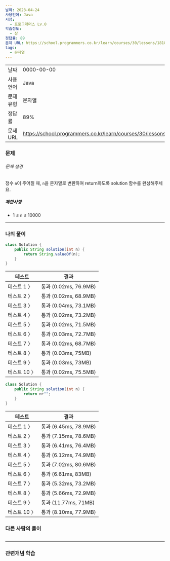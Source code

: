```yaml
---
날짜: 2023-04-24
사용언어: Java
시험:
  - 프로그래머스 Lv.0
학습정도:
  - 상
정답률: 89
문제 URL: https://school.programmers.co.kr/learn/courses/30/lessons/181845
tags:
  - 문자열
---
```

|        |                                                                  |
| ------ | ---------------------------------------------------------------- |
| 날짜     | 0000-00-00                                                       |
| 사용 언어  | Java                                                             |
| 문제 유형  | 문자열                                                              |
| 정답률    | 89%                                                              |
| 문제 URL | https://school.programmers.co.kr/learn/courses/30/lessons/181845 |

### 문제

###### 문제 설명

정수 `n`이 주어질 때, `n`을 문자열로 변환하여 return하도록 solution 함수를 완성해주세요.

##### 제한사항

- 1 ≤ `n` ≤ 10000

---

### 나의 풀이

```java
class Solution {
    public String solution(int n) {
        return String.valueOf(n);
    }
}
```

| 테스트       | 결과                  |
| ------------ | --------------------- |
| 테스트 1 〉  | 통과 (0.02ms, 76.9MB) |
| 테스트 2 〉  | 통과 (0.02ms, 68.9MB) |
| 테스트 3 〉  | 통과 (0.04ms, 73.1MB) |
| 테스트 4 〉  | 통과 (0.02ms, 73.2MB) |
| 테스트 5 〉  | 통과 (0.02ms, 71.5MB) |
| 테스트 6 〉  | 통과 (0.03ms, 72.7MB) |
| 테스트 7 〉  | 통과 (0.02ms, 68.7MB) |
| 테스트 8 〉  | 통과 (0.03ms, 75MB)   |
| 테스트 9 〉  | 통과 (0.03ms, 73MB)   |
| 테스트 10 〉 | 통과 (0.02ms, 75.5MB) |

```java
class Solution {
    public String solution(int n) {
        return n+"";
    }
}
```

| 테스트       | 결과                  |
| ------------ | --------------------- |
| 테스트 1 〉  | 통과 (6.45ms, 78.9MB) |
| 테스트 2 〉  | 통과 (7.15ms, 78.6MB) |
| 테스트 3 〉  | 통과 (6.41ms, 76.4MB) |
| 테스트 4 〉  | 통과 (6.12ms, 74.9MB) |
| 테스트 5 〉  | 통과 (7.02ms, 80.6MB) |
| 테스트 6 〉  | 통과 (6.61ms, 83MB)   |
| 테스트 7 〉  | 통과 (5.32ms, 73.2MB) |
| 테스트 8 〉  | 통과 (5.66ms, 72.9MB) |
| 테스트 9 〉  | 통과 (11.77ms, 71MB)  |
| 테스트 10 〉 | 통과 (8.10ms, 77.9MB) |

### 다른 사람의 풀이

```java

```

---
### 관련개념 학습
